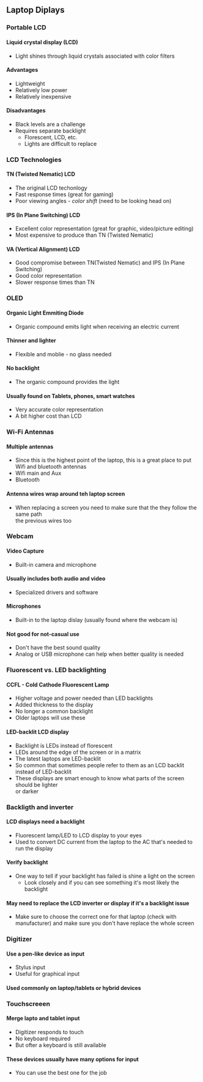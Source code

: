 ## Laptop Diplays

### Portable LCD

#### Liquid crystal display (LCD)
- Light shines through liquid crystals associated with color filters

#### Advantages
- Lightweight
- Relatively low power
- Relatively inexpensive

#### Disadvantages
- Black levels are a challenge
- Requires separate backlight
	- Florescent, LCD, etc.
	- Lights are difficult to replace

### LCD Technologies

#### TN (Twisted Nematic) LCD
- The original LCD techonlogy
- Fast response times (great for gaming)
- Poor viewing angles - *color shift* (need to be looking head on)

#### IPS (In Plane Switching) LCD
- Excellent color representation (great for graphic, video/picture editing)
- Most expensive to produce than TN (Twisted Nematic)

#### VA (Vertical Alignment) LCD
- Good compromise between TN(Twisted Nematic) and IPS (In Plane Switching)
- Good color representation
- Slower response times than TN

### OLED

#### Organic Light Emmiting Diode
- Organic compound emits light when receiving an electric current 

#### Thinner and lighter
- Flexible and moblie - no glass needed

#### No backlight
- The organic compound provides the light

#### Usually found on Tablets, phones, smart watches
- Very accurate color representation
- A bit higher cost than LCD

### Wi-Fi Antennas

#### Multiple antennas
- Since this is the highest point of the laptop, this is a great place to put <br> Wifi and bluetooth antennas
- Wifi main and Aux
- Bluetooth

#### Antenna wires wrap around teh laptop screen
- When replacing a screen you need to make sure that the they follow the same path <br> the previous wires too


### Webcam

#### Video Capture
- Built-in camera and microphone 

#### Usually includes both audio and video
- Specialized drivers and software

#### Microphones
- Built-in to the laptop dislay (usually found where the webcam is)

#### Not good for not-casual use 
- Don't have the best sound quality
- Analog or USB microphone can help when better quality is needed

### Fluorescent vs. LED backlighting

#### CCFL - Cold Cathode Fluorescent Lamp
- Higher voltage and power needed than LED backlights
- Added thickness to the display
- No longer a common backlight
- Older laptops will use these

#### LED-backlit LCD display
- Backlight is LEDs instead of florescent
- LEDs around the edge of the screen or in a matrix
- The latest laptops are LED-backlit
- So common that sometimes people refer to them as an LCD backlit instead of LED-backlit
- These displays are smart enough to know what parts of the screen should be lighter <br> or darker

### Backligth and inverter

#### LCD displays need a backlight
- Fluorescent lamp/LED to LCD display to your eyes
- Used to convert DC current from the laptop to the AC that's needed to run the display

#### Verify backlight
- One way to tell if your backlight has failed is shine a light on the screen
	- Look closely and if you can see something it's most likely the backlight

#### May need to replace the LCD inverter or display if it's a backlight issue
- Make sure to choose the correct one for that laptop (check with manufacturer) and make sure you don't have replace the whole screen

### Digitizer

#### Use a pen-like device as input
- Stylus input
- Useful for graphical input

#### Used commonly on laptop/tablets or hybrid devices

### Touchscreeen

#### Merge lapto and tablet input
- Digitizer responds to touch
- No keyboard required
- But ofter a keyboard is still available

#### These devices usually have many options for input
- You can use the best one for the job

